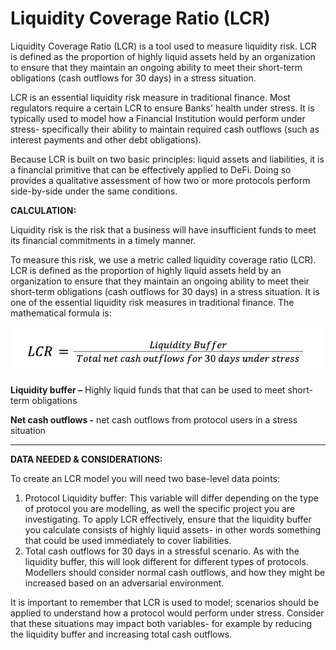# Liquidity Coverage Ratio (LCR)

Liquidity Coverage Ratio (LCR) is a tool used to measure liquidity risk. LCR is defined as the proportion of highly liquid assets held by an organization to ensure that they maintain an ongoing ability to meet their short-term obligations (cash outflows for 30 days) in a stress situation.

LCR is an essential liquidity risk measure in traditional finance. Most regulators require a certain LCR to ensure Banks' health under stress. It is typically used to model how a Financial Institution would perform under stress- specifically their ability to maintain required cash outflows (such as interest payments and other debt obligations).

Because LCR is built on two basic principles: liquid assets and liabilities, it is a financial primitive that can be effectively applied to DeFi. Doing so provides a qualitative assessment of how two or more protocols perform side-by-side under the same conditions.



**CALCULATION:**

Liquidity risk is the risk that a business will have insufficient funds to meet its financial commitments in a timely manner.&#x20;

To measure this risk, we use a metric called liquidity coverage ratio (LCR). LCR is defined as the proportion of highly liquid assets held by an organization to ensure that they maintain an ongoing ability to meet their short-term obligations (cash outflows for 30 days) in a stress situation. It is one of the essential liquidity risk measures in traditional finance. The mathematical formula is:

![](<../../.gitbook/assets/LCR calculation.png>)

**Liquidity buffer –** Highly liquid funds that that can be used to meet short-term obligations

**Net cash outflows -** net cash outflows from protocol users in a stress situation

****

**DATA NEEDED & CONSIDERATIONS:**&#x20;

To create an LCR model you will need two base-level data points:

1. Protocol Liquidity buffer: This variable will differ depending on the type of protocol you are modelling, as well the specific project you are investigating. To apply LCR effectively, ensure that the liquidity buffer you calculate consists of highly liquid assets- in other words something that could be used immediately to cover liabilities.
2. Total cash outflows for 30 days in a stressful scenario. As with the liquidity buffer, this will look different for different types of protocols. Modellers should consider normal cash outflows, and how they might be increased based on an adversarial environment.

It is important to remember that LCR is used to model; scenarios should be applied to understand how a protocol would perform under stress. Consider that these situations may impact both variables- for example by reducing the liquidity buffer and increasing total cash outflows.
